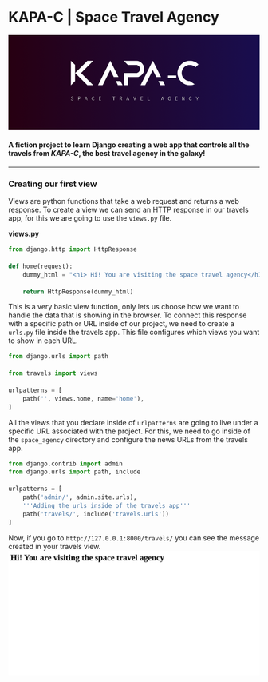 # KAPA-C | Space Travel Agency

![Kapa-c](./assets/banner.png)
#### A fiction project to learn Django creating a web app that controls all the travels from *KAPA-C*, the best travel agency in the galaxy!

---
### Creating our first view

Views are python functions that take a web request and returns a web response. To create a view we can send an HTTP response in our travels app, for this we are going to use the `views.py` file.

**views.py**
```python
from django.http import HttpResponse 

def home(request): 
    dummy_html = "<h1> Hi! You are visiting the space travel agency</h1>"

    return HttpResponse(dummy_html)
```

This is a very basic view function, only lets us choose how we want to handle the data that is showing in the browser. To connect this response with a specific path or URL inside of our project, we need to create a `urls.py` file inside the travels app. This file configures which views you want to show in each URL. 

```python
from django.urls import path

from travels import views

urlpatterns = [
    path('', views.home, name='home'),
]
```

All the views that you declare inside of `urlpatterns` are going to live under a specific URL associated with the project. For this, we need to go inside of the `space_agency` directory and configure the news URLs from the travels app. 

```python
from django.contrib import admin
from django.urls import path, include

urlpatterns = [
    path('admin/', admin.site.urls),
    '''Adding the urls inside of the travels app'''
    path('travels/', include('travels.urls'))
]
```

Now, if you go to `http://127.0.0.1:8000/travels/` you can see the message created in your travels view.
![view response](./assets/first_view_capture.png)